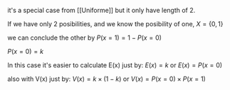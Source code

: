 it's a special case from [[Uniforme]] but it only have length of 2.

If we have only 2 posibilities, and we know the posibility of one,
$X=\{0,\,1\}$

we can conclude the other by
$P(x=1) = 1-P(x=0)$

$P(x=0) = k$


In this case it's easier to calculate E(x)
just by:
$E(x) = k$ or $E(x) = P(x=0)$

also with V(x) just by:
$V(x) = k\times(1-k)$ or $V(x) = P(x=0)\times P(x=1)$
